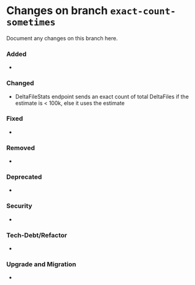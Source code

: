 # Changes on branch `exact-count-sometimes`
Document any changes on this branch here.
### Added
- 

### Changed
- DeltaFileStats endpoint sends an exact count of total DeltaFiles if the estimate is < 100k, else it uses the estimate 

### Fixed
- 

### Removed
- 

### Deprecated
- 

### Security
- 

### Tech-Debt/Refactor
- 

### Upgrade and Migration
- 
